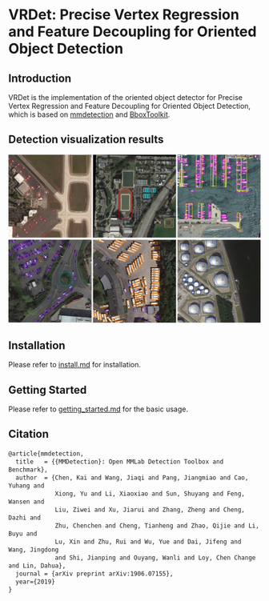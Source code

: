 # VRDet: Precise Vertex Regression and Feature Decoupling for Oriented Object Detection

## Introduction

VRDet is the implementation of the oriented object detector for Precise Vertex Regression and Feature Decoupling for Oriented Object Detection,
which is based on [mmdetection](https://github.com/open-mmlab/mmdetection) and [BboxToolkit](https://github.com/jbwang1997/BboxToolkit).

## Detection visualization results
![demo image](demo/obbdet_show.jpg)

## Installation

Please refer to [install.md](docs/install.md) for installation.

## Getting Started

Please refer to [getting_started.md](docs/getting_started.md) for the basic usage.

## Citation
```
@article{mmdetection,
  title   = {{MMDetection}: Open MMLab Detection Toolbox and Benchmark},
  author  = {Chen, Kai and Wang, Jiaqi and Pang, Jiangmiao and Cao, Yuhang and
             Xiong, Yu and Li, Xiaoxiao and Sun, Shuyang and Feng, Wansen and
             Liu, Ziwei and Xu, Jiarui and Zhang, Zheng and Cheng, Dazhi and
             Zhu, Chenchen and Cheng, Tianheng and Zhao, Qijie and Li, Buyu and
             Lu, Xin and Zhu, Rui and Wu, Yue and Dai, Jifeng and Wang, Jingdong
             and Shi, Jianping and Ouyang, Wanli and Loy, Chen Change and Lin, Dahua},
  journal = {arXiv preprint arXiv:1906.07155},
  year={2019}
}
```
